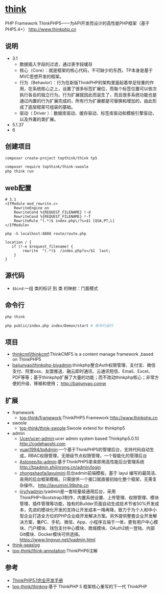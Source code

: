 # [think](https://github.com/top-think/think)

PHP Framework ThinkPHP5——为API开发而设计的高性能PHP框架（基于PHP5.4+） <http://www.thinkphp.cn>

## 说明

* 3.1
  - 数据插入字段的过滤，通过表字段缓存
  - 核心（Core）：就是框架的核心代码，不可缺少的东西，TP本身是基于MVC思想开发的框架。
  - 行为（Behavior）：行为在新版ThinkPHP的架构里面起着举足轻重的作用，在系统核心之上，设置了很多标签扩展位，而每个标签位置可以依次执行各自的独立行为。行为扩展就因此而诞生了，而且很多系统功能也是通过内置的行为扩展完成的，所有行为扩展都是可替换和增加的，由此形成了底层框架可组装的基础。
  - 驱动（ Driver ）：数据库驱动、缓存驱动、标签库驱动和模板引擎驱动，以及外置的类扩展。
* 5.1.37
* 6

## 创建项目

```sh
composer create-project topthink/think tp5

composer require topthink/think-swoole
php think run
```

## web配置

```
# 3.1
<IfModule mod_rewrite.c>
    RewriteEngine on
    RewriteCond %{REQUEST_FILENAME} !-d
    RewriteCond %{REQUEST_FILENAME} !-f
    RewriteRule ^(.*)$ index.php\/?s=$1 [QSA,PT,L]
</IfModule>

php -S localhost:8888 route/route.php

location / {
   if (!-e $request_filename) {
        rewrite  ^(.*)$  /index.php?s=/$1  last;
    }
}
```

## 源代码

* `$bind`:一组 类的标识 到 类 的映射：门面模式

## 命令行

```sh
php think

php public/index.php index/Demon/start # 命令行运行
```

## 项目

* [thinkcmf/thinkcmf](https://github.com/thinkcmf/thinkcmf):ThinkCMF5 is a content manage framework ,based on ThinkPHP5
* [baijunyao/thinkphp-bjyadmin](https://github.com/baijunyao/thinkphp-bjyadmin):thinkphp整合Auth权限管理、支付宝、微信支付、阿里oss、友盟推送、融云即时通讯、云通讯短信、Email、Excel、PDF等等；基于thinkphp扩展了大量的功能；而不改动thinkphp核心；非常方便的升级、移植和使用； <http://baijunyao.comw>

## 扩展

* framework
  - [top-think/framework](https://github.com/top-think/framework):ThinkPHP5 Framework <http://www.thinkphp.cn>
* swoole
  * [top-think/think-swoole](https://github.com/top-think/think-swoole):Swoole extend for thinkphp5
* admin
  * [Ucer/ucer-admin](https://github.com/Ucer/ucer-admin):ucer admin system based Thinkphp5.0.10 <http://codehaoshi.com>
  * [yuan1994/tpAdmin](https://github.com/yuan1994/tpAdmin):一个基于ThinkPHP5的管理后台，支持代码自动生成，RBAC权限管理，无限级节点权限管理，一个智能化的管理后台
  * [Astonep/tp-admin](https://github.com/Astonep/tp-admin):基于ThinkPHP5拿来即用高性能后台管理系统 <http://tpadmin.shijinrong.cn/admin/login>
  * [zhongshaofa/layuimini](https://github.com/zhongshaofa/layuimini):后台admin前端模板，基于 layui 编写的最简洁、易用的后台框架模板。只需提供一个接口就直接初始化整个框架，无需复杂操作。 <http://layuimini.99php.cn>
  * [ijry/lyadmin](https://github.com/ijry/lyadmin):lyadmin是一套轻量级通用后台，采用ThinkPHP+Bootstrap3制作，内置系统设置、上传管理、权限管理、模块管理、插件管理等功能，独有的Builder页面自动生成技术节省50%开发成本，先进的模块化开发的支持让开发成本一降再降，致力于为个人和中小型企业打造全方位的PHP企业级开发解决方案。另外提供整套企业开发解决方案，集PC、手机、微信、App、小程序五端于一体，更有用户中心模块、门户模块、钱包支付中心模块、商城模块、OAuth2统一登陆、内部Git模块、Docker模块可供选择。 <https://www.lingyun.net/lyadmin.html>
* [think-seaslog](https://github.com/top-think/think-seaslog)
* [top-think/think-annotation](https://github.com/top-think/think-annotation):ThinkPHP6注解

## 参考

* [ThinkPHP5.1完全开发手册](https://www.kancloud.cn/manual/thinkphp6.0)
* [top-think/thinkng](https://github.com/top-think/thinkng):基于 ThinkPHP 5 框架核心重写的下一代 ThinkPHP
